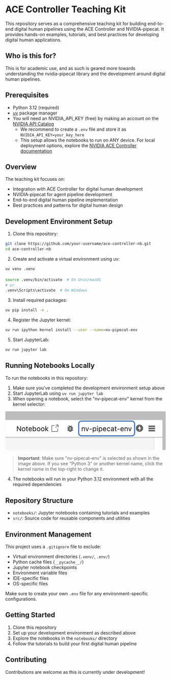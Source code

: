 # ACE Controller Teaching Kit

This repository serves as a comprehensive teaching kit for building end-to-end digital human pipelines using the ACE Controller and NVIDIA-pipecat. It provides hands-on examples, tutorials, and best practices for developing digital human applications. 

## Who is this for?
This is for academic use, and as such is geared more towards understanding the nvidia-pipecat library and the development around digital human pipelines.

## Prerequisites

- Python 3.12 (required)
- [uv](https://github.com/astral-sh/uv) package manager
- You will need an NVIDIA_API_KEY (free) by making an account on the [NVIDIA API Catalog](build.nvidia.com)
  - We recommend to create a `.env` file and store it as `NVIDIA_API_KEY=your_key_here`
  - This setup allows the notebooks to run on ANY device. For local deployment options, explore the [NVIDIA ACE Controller documentation](https://docs.nvidia.com/ace/ace-controller-microservice/1.0/index.html)

## Overview

The teaching kit focuses on:
- Integration with ACE Controller for digital human development
- NVIDIA-pipecat for agent pipeline development
- End-to-end digital human pipeline implementation
- Best practices and patterns for digital human design

## Development Environment Setup

1. Clone this repository:
```bash
git clone https://github.com/your-username/ace-controller-nb.git
cd ace-controller-nb
```

2. Create and activate a virtual environment using uv:
```bash
uv venv .venv

source .venv/bin/activate  # On Unix/macOS
# or
.venv\Scripts\activate  # On Windows
```

3. Install required packages:
```bash
uv pip install -e .
```

4. Register the Jupyter kernel:
```bash
uv run ipython kernel install --user --name=nv-pipecat-env
```

5. Start JupyterLab:
```bash
uv run jupyter lab
```

## Running Notebooks Locally

To run the notebooks in this repository:

1. Make sure you've completed the development environment setup above
2. Start JupyterLab using `uv run jupyter lab`
3. When opening a notebook, select the "nv-pipecat-env" kernel from the kernel selector:

![Select nv-pipecat-env kernel](docs/images/kernel.png)

> **Important**: Make sure "nv-pipecat-env" is selected as shown in the image above. If you see "Python 3" or another kernel name, click the kernel name in the top-right to change it.

4. The notebooks will run in your Python 3.12 environment with all the required dependencies

## Repository Structure

- `notebooks/`: Jupyter notebooks containing tutorials and examples
- `src/`: Source code for reusable components and utilities

## Environment Management

This project uses a `.gitignore` file to exclude:
- Virtual environment directories (`.venv/`, `.env/`)
- Python cache files (`__pycache__/`)
- Jupyter notebook checkpoints
- Environment variable files
- IDE-specific files
- OS-specific files

Make sure to create your own `.env` file for any environment-specific configurations.

## Getting Started

1. Clone this repository
2. Set up your development environment as described above
3. Explore the notebooks in the `notebooks/` directory
4. Follow the tutorials to build your first digital human pipeline

## Contributing

Contributions are welcome as this is currently under development!